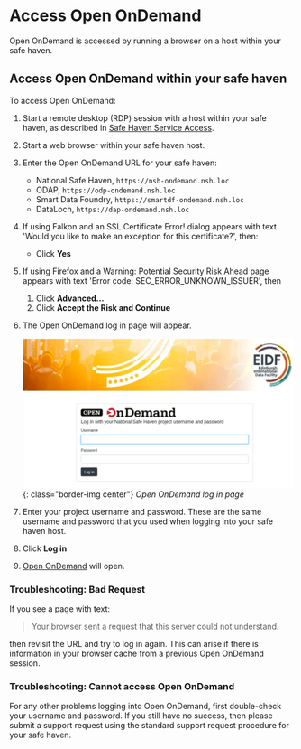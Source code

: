 # Access Open OnDemand

Open OnDemand is accessed by running a browser on a host within your safe haven.

## Access Open OnDemand within your safe haven

To access Open OnDemand:

1. Start a remote desktop (RDP) session with a host within your safe haven, as described in [Safe Haven Service Access](../../safe-haven-access/).
1. Start a web browser within your safe haven host.
1. Enter the Open OnDemand URL for your safe haven:
    * National Safe Haven, `https://nsh-ondemand.nsh.loc`
    * ODAP, `https://odp-ondemand.nsh.loc`
    * Smart Data Foundry, `https://smartdf-ondemand.nsh.loc`
    * DataLoch, `https://dap-ondemand.nsh.loc`
1. If using Falkon and an SSL Certificate Error! dialog appears with text 'Would you like to make an exception for this certificate?', then:
    * Click **Yes**
1. If using Firefox and a Warning: Potential Security Risk Ahead page appears with text 'Error code: SEC_ERROR_UNKNOWN_ISSUER', then
    1. Click **Advanced...**
    1. Click **Accept the Risk and Continue**
1. The Open OnDemand log in page will appear.

    ![Open OnDemand log in page](../../images/open-ondemand/login-page.png){: class="border-img center"} *Open OnDemand log in page*

1. Enter your project username and password. These are the same username and password that you used when logging into your safe haven host.
1. Click **Log in**
1. [Open OnDemand](./portal.md) will open.

### Troubleshooting: Bad Request

If you see a page with text:

> Your browser sent a request that this server could not understand.

then revisit the URL and try to log in again. This can arise if there is information in your browser cache from a previous Open OnDemand session.

### Troubleshooting: Cannot access Open OnDemand

For any other problems logging into Open OnDemand, first double-check your username and password. If you still have no success, then please submit a support request using the standard support request procedure for your safe haven.
